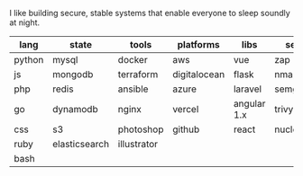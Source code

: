 I like building secure, stable systems that enable everyone to sleep soundly at night.

| lang   | state         | tools       | platforms    | libs        | sec     |
|--------|---------------|-------------|--------------|-------------|---------|
| python | mysql         | docker      | aws          | vue         | zap     |
| js     | mongodb       | terraform   | digitalocean | flask       | nmap    |
| php    | redis         | ansible     | azure        | laravel     | semgrep |
| go     | dynamodb      | nginx       | vercel       | angular 1.x | trivy   |
| css    | s3            | photoshop   | github       | react       | nuclei  |
| ruby   | elasticsearch | illustrator |              |             |         |
| bash   |               |             |              |             |         |
